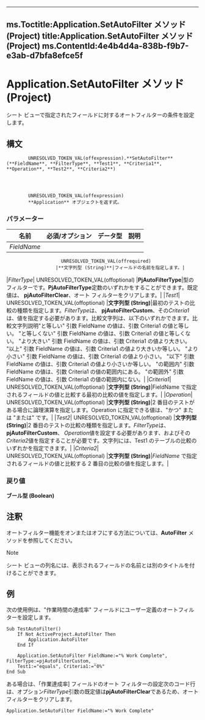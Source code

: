 

---
ms.Toctitle:Application.SetAutoFilter メソッド (Project)
title:Application.SetAutoFilter メソッド (Project)
ms.ContentId:4e4b4d4a-838b-f9b7-e3ab-d7bfa8efce5f
---
# Application.SetAutoFilter メソッド (Project)




シート ビューで指定されたフィールドに対するオートフィルターの条件を設定します。

## 構文

            UNRESOLVED_TOKEN_VAL(offexpression).**SetAutoFilter**(**FieldName**, **FilterType**, **Test1**, **Criteria1**, **Operation**, **Test2**, **Criteria2**)




            UNRESOLVED_TOKEN_VAL(offexpression)
            **Application** オブジェクトを返す式。

### パラメーター

|**名前**|**必須/オプション**|**データ型**|**説明**|
|---|---|---|---|
|*FieldName*|
                        UNRESOLVED_TOKEN_VAL(offrequired)
                      |**文字列型 (String)**|フィールドの名前を指定します。|
|*FilterType*|
                        UNRESOLVED_TOKEN_VAL(offoptional)
                      |**PjAutoFilterType**|型のフィルターです。**PjAutoFilterType**定数のいずれかをすることができます。既定値は、 **pjAutoFilterClear**、オート フィルターをクリアします。|
|*Test1*|
                        UNRESOLVED_TOKEN_VAL(offoptional)
                      |**文字列型 (String)**|最初のテストの比較の種類を指定します。*FilterType*は、 **pjAutoFilterCustom**、その*Criteria1*は、値を指定する必要があります。比較文字列は、以下のいずれかできます。比較文字列説明"と等しい" 引数 FieldName の値は、引数 Criteria1 の値と等しい。 "と等しくない" 引数 FieldName の値は、引数 Criteria1 の値と等しくない。 "より大きい" 引数 FieldName の値は、引数 Criteria1 の値より大きい。 "以上" 引数 FieldName の値は、引数 Criteria1 の値より大きいか等しい。 "より小さい" 引数 FieldName の値は、引数 Criteria1 の値より小さい。 "以下" 引数 FieldName の値は、引数 Criteria1 の値より小さいか等しい。 "の範囲内" 引数 FieldName の値は、引数 Criteria1 の値の範囲内にある。 "の範囲外" 引数 FieldName の値は、引数 Criteria1 の値の範囲内にない。|
|*Criteria1*|
                        UNRESOLVED_TOKEN_VAL(offoptional)
                      |**文字列型 (String)**|FieldName で指定されるフィールドの値と比較する最初の比較の値を指定します。|
|*Operation*|
                        UNRESOLVED_TOKEN_VAL(offoptional)
                      |**文字列型 (String)**|2 番目のテストがある場合に論理演算を指定します。Operation に指定できる値は、"かつ" または "または" です。|
|*Test2*|
                        UNRESOLVED_TOKEN_VAL(offoptional)
                      |**文字列型 (String)**|2 番目のテストの比較の種類を指定します。*FilterType*は、 **pjAutoFilterCustom**、 *Operation*値を設定する必要があります、およびその*Criteria2*値を指定することが必要です。文字列には、Test1 のテーブルの比較のいずれかを指定できます。|
|*Criteria2*|
                        UNRESOLVED_TOKEN_VAL(offoptional)
                      |**文字列型 (String)**|*FieldName* で指定されるフィールドの値と比較する 2 番目の比較の値を指定します。|



### 戻り値
**ブール型 (Boolean)**





## 注釈
オートフィルター機能をオンまたはオフにする方法については、**AutoFilter** メソッドを参照してください。

>[!NOTE]
>シート ビューの列名には、表示されるフィールドの名前とは別のタイトルを付けることができます。





## 例
次の使用例は、"作業時間の達成率" フィールドにユーザー定義のオートフィルターを設定します。

```vba
Sub TestAutoFilter() 
    If Not ActiveProject.AutoFilter Then 
        Application.AutoFilter 
    End If 
 
    Application.SetAutoFilter FieldName:="% Work Complete", FilterType:=pjAutoFilterCustom, _ 
    Test1:="equals", Criteria1:="0%" 
End Sub
```




ある場合は、「作業達成率] フィールドのオート フィルターの設定次のコード行は、オプション*FilterType*引数の既定値は**pjAutoFilterClear**であるため、オート フィルターをクリアします。

```vba
Application.SetAutoFilter FieldName:="% Work Complete"
```





